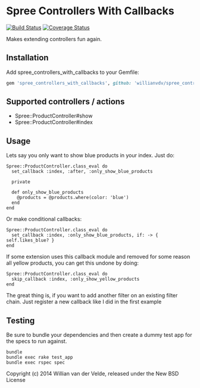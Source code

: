 Spree Controllers With Callbacks
======================================

[![Build Status](https://travis-ci.org/Willianvdv/spree_controllers_with_callbacks.svg)](https://travis-ci.org/Willianvdv/spree_controllers_with_callbacks)
[![Coverage Status](https://coveralls.io/repos/Willianvdv/spree_controllers_with_callbacks/badge.png)](https://coveralls.io/r/Willianvdv/spree_controllers_with_callbacks)

Makes extending controllers fun again.

Installation
------------

Add spree_controllers_with_callbacks to your Gemfile:

```ruby
gem 'spree_controllers_with_callbacks', github: 'willianvdv/spree_controllers_with_callbacks'
```

Supported controllers / actions
-------------------------------

- Spree::ProductController#show
- Spree::ProductController#index



Usage
-----

Lets say you only want to show blue products in your index. Just do:

```
Spree::ProductController.class_eval do
  set_callback :index, :after, :only_show_blue_products

  private

  def only_show_blue_products
    @products = @products.where(color: 'blue')
  end
end

```
Or make conditional callbacks:
```
Spree::ProductController.class_eval do
  set_callback :index, :only_show_blue_products, if: -> { self.likes_blue? }
end
```

If some extension uses this callback module and removed for some reason all
yellow products, you can get this undone by doing:
```
Spree::ProductController.class_eval do
  skip_callback :index, :only_show_yellow_products
end
```

The great thing is, if you want to add another filter on an existing filter chain.
Just register a new callback like I did in the first example


Testing
-------

Be sure to bundle your dependencies and then create a dummy test app for the specs to run against.

```shell
bundle
bundle exec rake test_app
bundle exec rspec spec
```

Copyright (c) 2014 Willian van der Velde, released under the New BSD License
